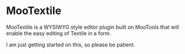 MooTextile
==========

MooTextile is a WYSIWYG style editor plugin built on MooTools that will enable the easy editing of Textile in a form.

I am just getting started on this, so please be patient.